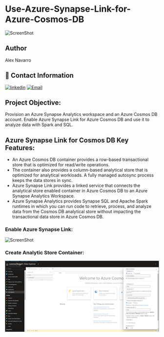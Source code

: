 # Use-Azure-Synapse-Link-for-Azure-Cosmos-DB
![ScreenShot](https://learn.microsoft.com/en-us/training/wwl-data-ai/configure-azure-synapse-link-with-azure-cosmos-db/media/synapse-link-cosmos-db.png)

## Author
Alex Navarro

## 🔗 Contact Information
[![linkedin](https://img.shields.io/badge/linkedin-0A66C2?style=for-the-badge&logo=linkedin&logoColor=white)](https://www.linkedin.com/in/alexnavarro2/)
[![Email](https://img.shields.io/badge/Gmail-D14836?style=for-the-badge&logo=gmail&logoColor=white)](https://mail.google.com/mail/u/0/#inbox?compose=GTvVlcSBpRjxKKJtxTLNxwpsKvpfbRSRnRLcTQRMZLcKCNfrJjXfcNNKPmstkbHJpzHGNZnHvhCph)

## Project Objective:
Provision an Azure Synapse Analytics workspace and an Azure Cosmos DB account. Enable Azure Synapse Link for Azure Cosmos DB and use it to analyze data with Spark and SQL.

## Azure Synapse Link for Cosmos DB Key Features:
* An Azure Cosmos DB container provides a row-based transactional store that is optimized for read/write operations.
* The container also provides a column-based analytical store that is optimized for analytical workloads. A fully managed autosync process keeps the data stores in sync.
* Azure Synapse Link provides a linked service that connects the analytical store enabled container in Azure Cosmos DB to an Azure Synapse Analytics Workspace.
* Azure Synapse Analytics provides Synapse SQL and Apache Spark runtimes in which you can run code to retrieve, process, and analyze data from the Cosmos DB analytical store without impacting the transactional data store in Azure Cosmos DB.

### Enable Azure Synapse Link:
![ScreenShot](https://microsoftlearning.github.io/dp-203-azure-data-engineer/Instructions/Labs/images/cosmos-enable-synapse-link.png)

### Create Analytic Store Container:
![ScreenShot](https://raw.githubusercontent.com/NavarroAlexKU/Use-Azure-Synapse-Link-for-Azure-Cosmos-DB/28f51ca65dc5ba7c9987b428e49877695d564748/New%20Container.png)